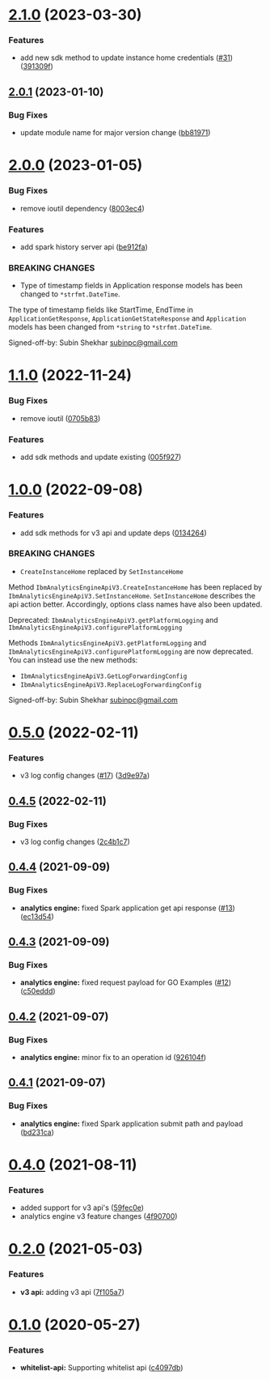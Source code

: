# [2.1.0](https://github.com/IBM/ibm-iae-go-sdk/compare/v2.0.1...v2.1.0) (2023-03-30)


### Features

* add new sdk method to update instance home credentials ([#31](https://github.com/IBM/ibm-iae-go-sdk/issues/31)) ([391309f](https://github.com/IBM/ibm-iae-go-sdk/commit/391309f1eb4ecab9c4bf6bd38ade57c35fb98783))

## [2.0.1](https://github.com/IBM/ibm-iae-go-sdk/compare/v2.0.0...v2.0.1) (2023-01-10)


### Bug Fixes

* update module name for major version change ([bb81971](https://github.com/IBM/ibm-iae-go-sdk/commit/bb8197110fa0706837a70ff766ea883fec2169e8))

# [2.0.0](https://github.com/IBM/ibm-iae-go-sdk/compare/v1.1.0...v2.0.0) (2023-01-05)


### Bug Fixes

* remove ioutil dependency ([8003ec4](https://github.com/IBM/ibm-iae-go-sdk/commit/8003ec45531baedc680ea097aab2317a489f8284))


### Features

* add spark history server api ([be912fa](https://github.com/IBM/ibm-iae-go-sdk/commit/be912fac18ca074d65167bb4f26b2337e520ad7d))


### BREAKING CHANGES

* Type of timestamp fields in Application response models has been changed to `*strfmt.DateTime`.

The type of timestamp fields like StartTime, EndTime in `ApplicationGetResponse`, `ApplicationGetStateResponse` and `Application` models has been changed from `*string` to `*strfmt.DateTime`.

Signed-off-by: Subin Shekhar <subinpc@gmail.com>

# [1.1.0](https://github.com/IBM/ibm-iae-go-sdk/compare/v1.0.0...v1.1.0) (2022-11-24)


### Bug Fixes

* remove ioutil ([0705b83](https://github.com/IBM/ibm-iae-go-sdk/commit/0705b8301f22a8659f730ab1fb79230a0e317f10))


### Features

* add sdk methods and update existing ([005f927](https://github.com/IBM/ibm-iae-go-sdk/commit/005f92761a7b69ecc06af550b59569c3f33515a7))

# [1.0.0](https://github.com/IBM/ibm-iae-go-sdk/compare/v0.5.0...v1.0.0) (2022-09-08)


### Features

* add sdk methods for v3 api and update deps ([0134264](https://github.com/IBM/ibm-iae-go-sdk/commit/013426459ba1319e51c1fe53a5f81611a138b04e))


### BREAKING CHANGES

* `CreateInstanceHome` replaced by `SetInstanceHome`

Method `IbmAnalyticsEngineApiV3.CreateInstanceHome` has been replaced by `IbmAnalyticsEngineApiV3.SetInstanceHome`.
`SetInstanceHome` describes the api action better.
Accordingly, options class names have also been updated.

Deprecated: `IbmAnalyticsEngineApiV3.getPlatformLogging` and `IbmAnalyticsEngineApiV3.configurePlatformLogging`

Methods `IbmAnalyticsEngineApiV3.getPlatformLogging` and `IbmAnalyticsEngineApiV3.configurePlatformLogging` are now deprecated.
You can instead use the new methods:
- `IbmAnalyticsEngineApiV3.GetLogForwardingConfig`
- `IbmAnalyticsEngineApiV3.ReplaceLogForwardingConfig`

Signed-off-by: Subin Shekhar <subinpc@gmail.com>

# [0.5.0](https://github.com/IBM/ibm-iae-go-sdk/compare/v0.4.5...v0.5.0) (2022-02-11)


### Features

* v3 log config changes ([#17](https://github.com/IBM/ibm-iae-go-sdk/issues/17)) ([3d9e97a](https://github.com/IBM/ibm-iae-go-sdk/commit/3d9e97a3c2d8590a764dd76b5e83d40acdb3c0cd))

## [0.4.5](https://github.com/IBM/ibm-iae-go-sdk/compare/v0.4.4...v0.4.5) (2022-02-11)


### Bug Fixes

* v3 log config changes   ([2c4b1c7](https://github.com/IBM/ibm-iae-go-sdk/commit/2c4b1c7a03550eab0b1673044b91a87c423c20bc))

## [0.4.4](https://github.com/IBM/ibm-iae-go-sdk/compare/v0.4.3...v0.4.4) (2021-09-09)


### Bug Fixes

* **analytics engine:** fixed Spark application get api response ([#13](https://github.com/IBM/ibm-iae-go-sdk/issues/13)) ([ec13d54](https://github.com/IBM/ibm-iae-go-sdk/commit/ec13d54b08f2fac72cd0adf899aafc206725a16c))

## [0.4.3](https://github.com/IBM/ibm-iae-go-sdk/compare/v0.4.2...v0.4.3) (2021-09-09)


### Bug Fixes

* **analytics engine:** fixed request payload for GO Examples ([#12](https://github.com/IBM/ibm-iae-go-sdk/issues/12)) ([c50eddd](https://github.com/IBM/ibm-iae-go-sdk/commit/c50eddd0b412ff2d08dd6c8587a5d4b92f7448a9))

## [0.4.2](https://github.com/IBM/ibm-iae-go-sdk/compare/v0.4.1...v0.4.2) (2021-09-07)


### Bug Fixes

* **analytics engine:** minor fix to an operation id ([926104f](https://github.com/IBM/ibm-iae-go-sdk/commit/926104fbfc2ab6868e8293aa6295df4eaac2c5e9))

## [0.4.1](https://github.com/IBM/ibm-iae-go-sdk/compare/v0.4.0...v0.4.1) (2021-09-07)


### Bug Fixes

* **analytics engine:** fixed Spark application submit path and payload ([bd231ca](https://github.com/IBM/ibm-iae-go-sdk/commit/bd231ca7ee86e9604ee3e75763a4b9b3fa8eba12))

# [0.4.0](https://github.com/IBM/ibm-iae-go-sdk/compare/v0.3.1...v0.4.0) (2021-08-11)


### Features

* added support for v3 api's ([59fec0e](https://github.com/IBM/ibm-iae-go-sdk/commit/59fec0ea955106cba3ee5ea8bbb7bf86b3285a24))
* analytics engine v3 feature changes ([4f90700](https://github.com/IBM/ibm-iae-go-sdk/commit/4f90700e52d83d0719ecc8af443bb1de17494936))

# [0.2.0](https://github.com/IBM/ibm-iae-go-sdk/compare/v0.1.0...v0.2.0) (2021-05-03)


### Features

* **v3 api:** adding v3 api ([7f105a7](https://github.com/IBM/ibm-iae-go-sdk/commit/7f105a744fa0ad351d25c297df1a52c2121c3ffd))

# [0.1.0](https://github.com/IBM/ibm-iae-go-sdk/compare/v0.0.1...v0.1.0) (2020-05-27)


### Features

* **whitelist-api:** Supporting whitelist api ([c4097db](https://github.com/IBM/ibm-iae-go-sdk/commit/c4097db694679b3f416e8f5c17a0f389d0513b8a))
